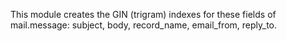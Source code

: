 This module creates the GIN (trigram) indexes for these fields of mail.message: subject, body, record_name, email_from, reply_to.
